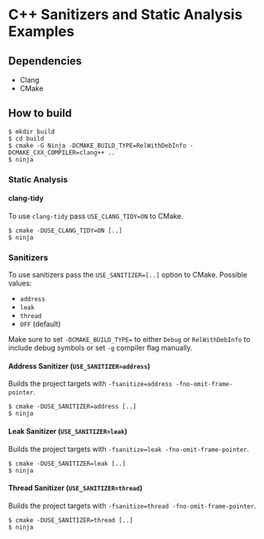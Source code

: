 # C++ Sanitizers and Static Analysis Examples

## Dependencies

- Clang
- CMake

## How to build

```
$ mkdir build
$ cd build
$ cmake -G Ninja -DCMAKE_BUILD_TYPE=RelWithDebInfo -DCMAKE_CXX_COMPILER=clang++ ..
$ ninja
```

### Static Analysis

#### clang-tidy

To use `clang-tidy` pass `USE_CLANG_TIDY=ON` to CMake.

```
$ cmake -DUSE_CLANG_TIDY=ON [..]
$ ninja
```

### Sanitizers

To use sanitizers pass the `USE_SANITIZER=[..]` option to CMake. Possible values:

- `address`
- `leak`
- `thread`
- `OFF` (default)

Make sure to set `-DCMAKE_BUILD_TYPE=` to either `Debug` or `RelWithDebInfo` to include debug symbols or set `-g` compiler flag manually.

#### Address Sanitizer (`USE_SANITIZER=address`)

Builds the project targets with `-fsanitize=address -fno-omit-frame-pointer`.

```
$ cmake -DUSE_SANITIZER=address [..]
$ ninja
```

#### Leak Sanitizer (`USE_SANITIZER=leak`)

Builds the project targets with `-fsanitize=leak -fno-omit-frame-pointer`.

```
$ cmake -DUSE_SANITIZER=leak [..]
$ ninja
```

#### Thread Sanitizer (`USE_SANITIZER=thread`)

Builds the project targets with `-fsanitize=thread -fno-omit-frame-pointer`.

```
$ cmake -DUSE_SANITIZER=thread [..]
$ ninja
```
